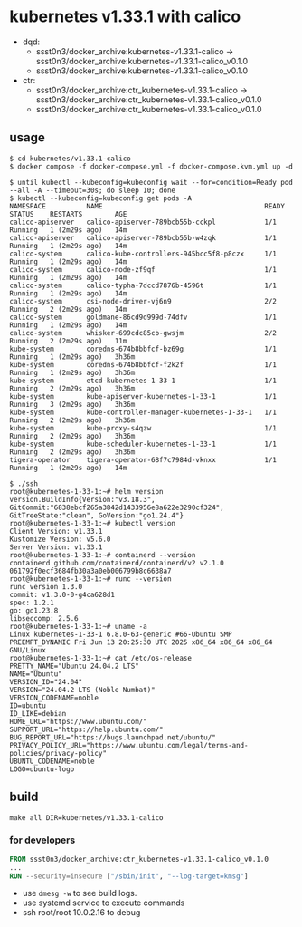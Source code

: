 # kubernetes v1.33.1 with calico

* dqd:
  * ssst0n3/docker_archive:kubernetes-v1.33.1-calico -> ssst0n3/docker_archive:kubernetes-v1.33.1-calico_v0.1.0
  * ssst0n3/docker_archive:kubernetes-v1.33.1-calico_v0.1.0
* ctr:
  * ssst0n3/docker_archive:ctr_kubernetes-v1.33.1-calico -> ssst0n3/docker_archive:ctr_kubernetes-v1.33.1-calico_v0.1.0
  * ssst0n3/docker_archive:ctr_kubernetes-v1.33.1-calico_v0.1.0

## usage

```shell
$ cd kubernetes/v1.33.1-calico
$ docker compose -f docker-compose.yml -f docker-compose.kvm.yml up -d
```

```shell
$ until kubectl --kubeconfig=kubeconfig wait --for=condition=Ready pod --all -A --timeout=30s; do sleep 10; done
$ kubectl --kubeconfig=kubeconfig get pods -A
NAMESPACE          NAME                                        READY   STATUS    RESTARTS        AGE
calico-apiserver   calico-apiserver-789bcb55b-cckpl            1/1     Running   1 (2m29s ago)   14m
calico-apiserver   calico-apiserver-789bcb55b-w4zqk            1/1     Running   1 (2m29s ago)   14m
calico-system      calico-kube-controllers-945bcc5f8-p8czx     1/1     Running   1 (2m29s ago)   14m
calico-system      calico-node-zf9qf                           1/1     Running   1 (2m29s ago)   14m
calico-system      calico-typha-7dccd7876b-4596t               1/1     Running   1 (2m29s ago)   14m
calico-system      csi-node-driver-vj6n9                       2/2     Running   2 (2m29s ago)   14m
calico-system      goldmane-86cd9d999d-74dfv                   1/1     Running   1 (2m29s ago)   14m
calico-system      whisker-699cdc85cb-gwsjm                    2/2     Running   2 (2m29s ago)   11m
kube-system        coredns-674b8bbfcf-bz69g                    1/1     Running   1 (2m29s ago)   3h36m
kube-system        coredns-674b8bbfcf-f2k2f                    1/1     Running   1 (2m29s ago)   3h36m
kube-system        etcd-kubernetes-1-33-1                      1/1     Running   2 (2m29s ago)   3h36m
kube-system        kube-apiserver-kubernetes-1-33-1            1/1     Running   3 (2m29s ago)   3h36m
kube-system        kube-controller-manager-kubernetes-1-33-1   1/1     Running   2 (2m29s ago)   3h36m
kube-system        kube-proxy-s4qzw                            1/1     Running   2 (2m29s ago)   3h36m
kube-system        kube-scheduler-kubernetes-1-33-1            1/1     Running   2 (2m29s ago)   3h36m
tigera-operator    tigera-operator-68f7c7984d-vknxx            1/1     Running   1 (2m29s ago)   14m
```


```shell
$ ./ssh
root@kubernetes-1-33-1:~# helm version
version.BuildInfo{Version:"v3.18.3", GitCommit:"6838ebcf265a3842d1433956e8a622e3290cf324", GitTreeState:"clean", GoVersion:"go1.24.4"}
root@kubernetes-1-33-1:~# kubectl version
Client Version: v1.33.1
Kustomize Version: v5.6.0
Server Version: v1.33.1
root@kubernetes-1-33-1:~# containerd --version
containerd github.com/containerd/containerd/v2 v2.1.0 061792f0ecf3684fb30a3a0eb006799b8c6638a7
root@kubernetes-1-33-1:~# runc --version
runc version 1.3.0
commit: v1.3.0-0-g4ca628d1
spec: 1.2.1
go: go1.23.8
libseccomp: 2.5.6
root@kubernetes-1-33-1:~# uname -a
Linux kubernetes-1-33-1 6.8.0-63-generic #66-Ubuntu SMP PREEMPT_DYNAMIC Fri Jun 13 20:25:30 UTC 2025 x86_64 x86_64 x86_64 GNU/Linux
root@kubernetes-1-33-1:~# cat /etc/os-release
PRETTY_NAME="Ubuntu 24.04.2 LTS"
NAME="Ubuntu"
VERSION_ID="24.04"
VERSION="24.04.2 LTS (Noble Numbat)"
VERSION_CODENAME=noble
ID=ubuntu
ID_LIKE=debian
HOME_URL="https://www.ubuntu.com/"
SUPPORT_URL="https://help.ubuntu.com/"
BUG_REPORT_URL="https://bugs.launchpad.net/ubuntu/"
PRIVACY_POLICY_URL="https://www.ubuntu.com/legal/terms-and-policies/privacy-policy"
UBUNTU_CODENAME=noble
LOGO=ubuntu-logo
```

## build

```shell
make all DIR=kubernetes/v1.33.1-calico
```


### for developers

```dockerfile
FROM ssst0n3/docker_archive:ctr_kubernetes-v1.33.1-calico_v0.1.0
...
RUN --security=insecure ["/sbin/init", "--log-target=kmsg"]
```

* use `dmesg -w` to see build logs.
* use systemd service to execute commands
* ssh root/root 10.0.2.16 to debug
